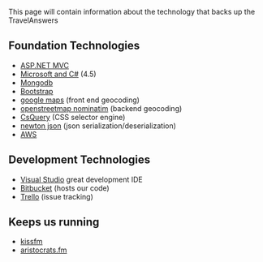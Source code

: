 This page will contain information about the technology that backs up the TravelAnswers

## Foundation Technologies
* [ASP.NET MVC](http://www.asp.net/mvc/) 
* [Microsoft and C#](http://www.microsoft.com/net) (4.5)
* [Mongodb](https://www.mongodb.org/)
* [Bootstrap](http://getbootstrap.com/)
* [google maps](https://developers.google.com/maps/) (front end geocoding)
* [openstreetmap nominatim](http://nominatim.openstreetmap.org/) (backend geocoding)
* [CsQuery](https://github.com/jamietre/CsQuery/) (CSS selector engine)
* [newton json](http://www.newtonsoft.com/json) (json serialization/deserialization)
* [AWS](https://aws.amazon.com/)

## Development Technologies
* [Visual Studio](https://www.visualstudio.com/) great development IDE
* [Bitbucket](http://bitbucket.com/) (hosts our code)
* [Trello](http://trello.com/) (issue tracking)


## Keeps us running
* [kissfm](http://www.kissfm.ua/player/deep/) 
* [aristocrats.fm](http://aristocrats.fm/) 
